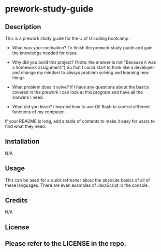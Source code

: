 # prework-study-guide

## Description

This is a prework study guide for the U of U coding bootcamp.

- What was your motivation?
To finish the prework study guide and gain the knowledge needed for class.

- Why did you build this project? (Note: the answer is not "Because it was a homework assignment.")
So that I could start to think like a developer and change my mindset to always problem solving and learning new things.

- What problem does it solve?
If I have any questions about the basics covered in the prework I can look at this program and have all the answers I need.

- What did you learn?
I learned how to use Git Bash to control different functions of my computer.


If your README is long, add a table of contents to make it easy for users to find what they need.   

## Installation

N/A

## Usage

This can be used for a quick refresher about the absolute basics of all of these languages. There are even examples of JavaScript in the console.

## Credits

 N/A

## License

Please refer to the LICENSE in the repo.
---
